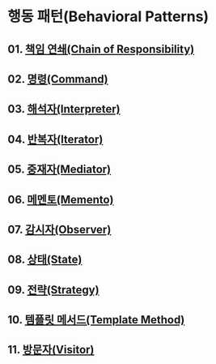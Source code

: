 # 행동 패턴(Behavioral Patterns)

## 01. [책임 연쇄(Chain of Responsibility)](https://github.com/KangJiJi/Study/tree/master/Book/DesignPatterns/BehavioralPatterns/ChainOfResponsibility)

## 02. [명령(Command)]()

## 03. [해석자(Interpreter)]()

## 04. [반복자(Iterator)]()

## 05. [중재자(Mediator)]()

## 06. [메멘토(Memento)]()

## 07. [감시자(Observer)]()

## 08. [상태(State)]()

## 09. [전략(Strategy)]()

## 10. [템플릿 메서드(Template Method)]()

## 11. [방문자(Visitor)]()
